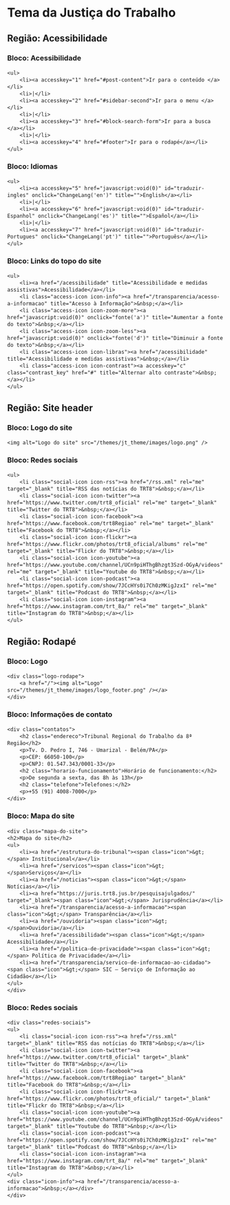 # Tema da Justiça do Trabalho

## Região: Acessibilidade

### Bloco: Acessibilidade
	<ul>
		<li><a accesskey="1" href="#post-content">Ir para o conteúdo </a></li>
		<li>|</li>
		<li><a accesskey="2" href="#sidebar-second">Ir para o menu </a></li>
		<li>|</li>
		<li><a accesskey="3" href="#block-search-form">Ir para a busca </a></li>
		<li>|</li>
		<li><a accesskey="4" href="#footer">Ir para o rodapé</a></li>
	</ul>

### Bloco: Idiomas
	<ul>
		<li><a accesskey="5" href="javascript:void(0)" id="traduzir-ingles" onclick="ChangeLang('en')" title="">English</a></li>
		<li>|</li>
		<li><a accesskey="6" href="javascript:void(0)" id="traduzir-Espanhol" onclick="ChangeLang('es')" title="">Español</a></li>
		<li>|</li>
		<li><a accesskey="7" href="javascript:void(0)" id="traduzir-Portugues" onclick="ChangeLang('pt')" title="">Português</a></li>
	</ul>

### Bloco: Links do topo do site
	<ul>
		<li><a href="/acessibilidade" title="Acessibilidade e medidas assistivas">Acessibilidade</a></li>
		<li class="access-icon icon-info"><a href="/transparencia/acesso-a-informacao" title="Acesso à Informação">&nbsp;</a></li>
		<li class="access-icon icon-zoom-more"><a href="javascript:void(0)" onclick="fonte('a')" title="Aumentar a fonte do texto">&nbsp;</a></li>
		<li class="access-icon icon-zoom-less"><a href="javascript:void(0)" onclick="fonte('d')" title="Diminuir a fonte do texto">&nbsp;</a></li>
		<li class="access-icon icon-libras"><a href="/acessibilidade" title="Acessibilidade e medidas assistivas">&nbsp;</a></li>
		<li class="access-icon icon-contrast"><a accesskey="c" class="contrast_key" href="#" title="Alternar alto contraste">&nbsp;</a></li>
	</ul>

## Região: Site header

### Bloco: Logo do site
	<img alt="Logo do site" src="/themes/jt_theme/images/logo.png" />

### Bloco: Redes sociais
	<ul>
		<li class="social-icon icon-rss"><a href="/rss.xml" rel="me" target="_blank" title="RSS das notícias do TRT8">&nbsp;</a></li>
		<li class="social-icon icon-twitter"><a href="https://www.twitter.com/trt8_oficial" rel="me" target="_blank" title="Twitter do TRT8">&nbsp;</a></li>
		<li class="social-icon icon-facebook"><a href="https://www.facebook.com/trt8Regiao" rel="me" target="_blank" title="Facebook do TRT8">&nbsp;</a></li>
		<li class="social-icon icon-flickr"><a href="https://www.flickr.com/photos/trt8_oficial/albums" rel="me" target="_blank" title="Flickr do TRT8">&nbsp;</a></li>
		<li class="social-icon icon-youtube"><a href="https://www.youtube.com/channel/UCn9piHThgBhzgt3Szd-OGyA/videos" rel="me" target="_blank" title="Youtube do TRT8">&nbsp;</a></li>
		<li class="social-icon icon-podcast"><a href="https://open.spotify.com/show/7JCcHYs0i7Ch0zMKigJzxI" rel="me" target="_blank" title="Podcast do TRT8">&nbsp;</a></li>
		<li class="social-icon icon-instagram"><a href="https://www.instagram.com/trt_8a/" rel="me" target="_blank" title="Instagram do TRT8">&nbsp;</a></li>
	</ul>

## Região: Rodapé

### Bloco: Logo
	<div class="logo-rodape">
		<a href="/"><img alt="Logo" src="/themes/jt_theme/images/logo_footer.png" /></a>
	</div>

### Bloco: Informações de contato
	<div class="contatos">
		<h2 class="endereco">Tribunal Regional do Trabalho da 8ª Região</h2>
		<p>Tv. D. Pedro I, 746 - Umarizal - Belém/PA</p>
		<p>CEP: 66050-100</p>
		<p>CNPJ: 01.547.343/0001-33</p>
		<h2 class="horario-funcionamento">Horário de funcionamento:</h2>
		<p>De segunda a sexta, das 8h às 13h</p>
		<h2 class="telefone">Telefones:</h2>
		<p>+55 (91) 4008-7000</p>
	</div>

### Bloco: Mapa do site
	<div class="mapa-do-site">
	<h2>Mapa do site</h2>
	<ul>
		<li><a href="/estrutura-do-tribunal"><span class="icon">&gt;</span> Institucional</a></li>
		<li><a href="/servicos"><span class="icon">&gt; </span>Serviços</a></li>
		<li><a href="/noticias"><span class="icon">&gt;</span> Notícias</a></li>
		<li><a href="https://juris.trt8.jus.br/pesquisajulgados/" target="_blank"><span class="icon">&gt;</span> Jurisprudência</a></li>
		<li><a href="/transparencia/acesso-a-informacao"><span class="icon">&gt;</span> Transparência</a></li>
		<li><a href="/ouvidoria"><span class="icon">&gt; </span>Ouvidoria</a></li>
		<li><a href="/acessibilidade"><span class="icon">&gt;</span> Acessibilidade</a></li>
		<li><a href="/politica-de-privacidade"><span class="icon">&gt;</span> Política de Privacidade</a></li>
		<li><a href="/transparencia/servico-de-informacao-ao-cidadao"><span class="icon">&gt;</span> SIC – Serviço de Informação ao Cidadão</a></li>
	</ul>
	</div>

### Bloco: Redes sociais
	<div class="redes-sociais">
	<ul>
		<li class="social-icon icon-rss"><a href="/rss.xml" target="_blank" title="RSS das notícias do TRT8">&nbsp;</a></li>
		<li class="social-icon icon-twitter"><a href="https://www.twitter.com/trt8_oficial" target="_blank" title="Twitter do TRT8">&nbsp;</a></li>
		<li class="social-icon icon-facebook"><a href="https://www.facebook.com/trt8Regiao" target="_blank" title="Facebook do TRT8">&nbsp;</a></li>
		<li class="social-icon icon-flickr"><a href="https://www.flickr.com/photos/trt8_oficial/" target="_blank" title="Flickr do TRT8">&nbsp;</a></li>
		<li class="social-icon icon-youtube"><a href="https://www.youtube.com/channel/UCn9piHThgBhzgt3Szd-OGyA/videos" target="_blank" title="Youtube do TRT8">&nbsp;</a></li>
		<li class="social-icon icon-podcast"><a href="https://open.spotify.com/show/7JCcHYs0i7Ch0zMKigJzxI" rel="me" target="_blank" title="Podcast do TRT8">&nbsp;</a></li>
		<li class="social-icon icon-instagram"><a href="https://www.instagram.com/trt_8a/" rel="me" target="_blank" title="Instagram do TRT8">&nbsp;</a></li>
	</ul>
	<div class="icon-info"><a href="/transparencia/acesso-a-informacao">&nbsp;</a></div>
	</div>
